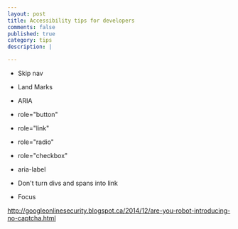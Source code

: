 ```yaml
---
layout: post
title: Accessibility tips for developers
comments: false
published: true
category: tips
description: |

---
```



* Skip nav
* Land Marks
* ARIA
* role="button"
* role="link"
* role="radio"
* role="checkbox"
* aria-label

* Don't turn divs and spans into link

* Focus

http://googleonlinesecurity.blogspot.ca/2014/12/are-you-robot-introducing-no-captcha.html


<!--
![yakocat]({{ site.url }}/imgs/yaktocat.png) -->
